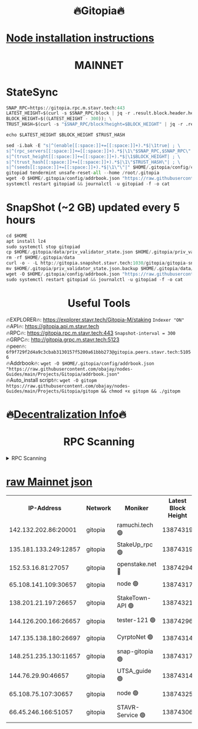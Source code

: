 <h1 align="center"> 🔥Gitopia🔥</h1>

[Node installation instructions](https://github.com/obajay/nodes-Guides/tree/main/Projects/Gitopia)
=

<h1 align="center"> MAINNET</h1>

# StateSync
```python
SNAP_RPC=https://gitopia.rpc.m.stavr.tech:443
LATEST_HEIGHT=$(curl -s $SNAP_RPC/block | jq -r .result.block.header.height); \
BLOCK_HEIGHT=$((LATEST_HEIGHT - 300)); \
TRUST_HASH=$(curl -s "$SNAP_RPC/block?height=$BLOCK_HEIGHT" | jq -r .result.block_id.hash)

echo $LATEST_HEIGHT $BLOCK_HEIGHT $TRUST_HASH

sed -i.bak -E "s|^(enable[[:space:]]+=[[:space:]]+).*$|\1true| ; \
s|^(rpc_servers[[:space:]]+=[[:space:]]+).*$|\1\"$SNAP_RPC,$SNAP_RPC\"| ; \
s|^(trust_height[[:space:]]+=[[:space:]]+).*$|\1$BLOCK_HEIGHT| ; \
s|^(trust_hash[[:space:]]+=[[:space:]]+).*$|\1\"$TRUST_HASH\"| ; \
s|^(seeds[[:space:]]+=[[:space:]]+).*$|\1\"\"|" $HOME/.gitopia/config/config.toml
gitopiad tendermint unsafe-reset-all --home /root/.gitopia
wget -O $HOME/.gitopia/config/addrbook.json "https://raw.githubusercontent.com/obajay/nodes-Guides/main/Projects/Gitopia/addrbook.json"
systemctl restart gitopiad && journalctl -u gitopiad -f -o cat
```
# SnapShot (~2 GB) updated every 5 hours
```python
cd $HOME
apt install lz4
sudo systemctl stop gitopiad
cp $HOME/.gitopia/data/priv_validator_state.json $HOME/.gitopia/priv_validator_state.json.backup
rm -rf $HOME/.gitopia/data
curl -o - -L http://gitopia.snapshot.stavr.tech:1030/gitopia/gitopia-snap.tar.lz4 | lz4 -c -d - | tar -x -C $HOME/.gitopia --strip-components 2
mv $HOME/.gitopia/priv_validator_state.json.backup $HOME/.gitopia/data/priv_validator_state.json
wget -O $HOME/.gitopia/config/addrbook.json "https://raw.githubusercontent.com/obajay/nodes-Guides/main/Projects/Gitopia/addrbook.json"
sudo systemctl restart gitopiad && journalctl -u gitopiad -f -o cat
```
 <h1 align="center"> Useful Tools</h1>

🔥EXPLORER🔥:      https://explorer.stavr.tech/Gitopia-M/staking  `Indexer "ON"` \
🔥API🔥: 			 		 https://gitopia.api.m.stavr.tech \
🔥RPC🔥:           https://gitopia.rpc.m.stavr.tech:443              `Snapshot-interval = 300` \
🔥GRPC🔥:          http://gitopia.grpc.m.stavr.tech:5123 \
🔥peer🔥:					 `6f9f729f2d4a9c3cbab3130157f5200a61bbb273@gitopia.peers.stavr.tech:51056` \
🔥Addrbook🔥:    ```wget -O $HOME/.gitopia/config/addrbook.json "https://raw.githubusercontent.com/obajay/nodes-Guides/main/Projects/Gitopia/addrbook.json"``` \
🔥Auto_install script🔥: ```wget -O gitopm https://raw.githubusercontent.com/obajay/nodes-Guides/main/Projects/Gitopia/gitopm && chmod +x gitopm && ./gitopm```

🔥[Decentralization Info](https://github.com/obajay/StateSync-snapshots/tree/main/Projects/Gitopia/Decentralization)🔥
=

<h1 align="center"> RPC Scanning</h1>

<details>
<summary>RPC Scanning</summary>

<h2 align="center"> We scan nodes in real time every 4 hours. And we provide the final result of RPC endpoints.
We cannot influence the operation of these nodes in any way. </h2>


```python
If Voting Power is higher than 0 --> then the Node is a validator of the network and may be subject to attack and be a potential threat to the chain.
```
```python
We marked such validators with a red symbol
```

</details>

[raw Mainnet json](https://rpc-check.gitopm.stavr.tech/gitopm/rpc-gitopm-result.json)
=

<table><tr><th>IP-Address</th><th>Network</th><th>Moniker</th><th>Latest Block Height</th><th>Earliest Block Height</th><th>Catching Up</th><th>Tx Index</th><th>Voting Power</th><th>Scan Time</th></tr><tr><td>142.132.202.86:20001</td><td>gitopia</td><td>ramuchi.tech 🟢</td><td>13874319</td><td>6548337</td><td>False</td><td>on</td><td>0</td><td>2024-02-15T17:27:20.980666548UTC</td></tr><tr><td>135.181.133.249:12857</td><td>gitopia</td><td>StakeUp_rpc 🟢</td><td>13874319</td><td>8010001</td><td>False</td><td>on</td><td>0</td><td>2024-02-15T17:27:21.337558213UTC</td></tr><tr><td>152.53.16.81:27057</td><td>gitopia</td><td>openstake.net 🔴</td><td>13874294</td><td>10455001</td><td>False</td><td>off</td><td>42612</td><td>2024-02-15T17:26:41.574649500UTC</td></tr><tr><td>65.108.141.109:30657</td><td>gitopia</td><td>node 🟢</td><td>13874317</td><td>12299845</td><td>False</td><td>on</td><td>0</td><td>2024-02-15T17:27:18.355096111UTC</td></tr><tr><td>138.201.21.197:26657</td><td>gitopia</td><td>StakeTown-API 🟢</td><td>13874321</td><td>12733501</td><td>False</td><td>on</td><td>0</td><td>2024-02-15T17:27:25.801255809UTC</td></tr><tr><td>144.126.200.166:26657</td><td>gitopia</td><td>tester-121 🟢</td><td>13874296</td><td>12832814</td><td>False</td><td>off</td><td>0</td><td>2024-02-15T17:26:43.977171170UTC</td></tr><tr><td>147.135.138.180:26697</td><td>gitopia</td><td>CyrptoNet 🟢</td><td>13874314</td><td>12883228</td><td>False</td><td>off</td><td>0</td><td>2024-02-15T17:27:13.859975719UTC</td></tr><tr><td>148.251.235.130:11657</td><td>gitopia</td><td>snap-gitopia 🟢</td><td>13874317</td><td>12908001</td><td>False</td><td>on</td><td>0</td><td>2024-02-15T17:27:18.658859629UTC</td></tr><tr><td>144.76.29.90:46657</td><td>gitopia</td><td>UTSA_guide 🟢</td><td>13874314</td><td>13035301</td><td>False</td><td>on</td><td>0</td><td>2024-02-15T17:27:13.503013249UTC</td></tr><tr><td>65.108.75.107:30657</td><td>gitopia</td><td>node 🟢</td><td>13874325</td><td>13189502</td><td>False</td><td>on</td><td>0</td><td>2024-02-15T17:27:32.243686479UTC</td></tr><tr><td>66.45.246.166:51057</td><td>gitopia</td><td>STAVR-Service 🟢</td><td>13874306</td><td>13869001</td><td>False</td><td>on</td><td>0</td><td>2024-02-15T17:27:00.851196784UTC</td></tr></table>
